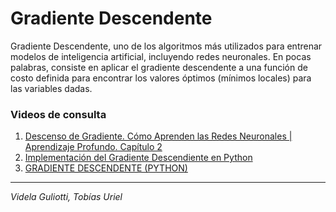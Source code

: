 # Gradiente Descendente
Gradiente Descendente, uno de los algoritmos más utilizados para entrenar modelos de inteligencia artificial, incluyendo redes neuronales. En pocas palabras, consiste en aplicar el gradiente descendente a una función de costo definida para encontrar los valores óptimos (mínimos locales) para las variables dadas.
### Videos de consulta
1. [Descenso de Gradiente. Cómo Aprenden las Redes Neuronales | Aprendizaje Profundo. Capítulo 2](https://www.youtube.com/watch?v=mwHiaTrQOiI)
1. [Implementación del Gradiente Descendiente en Python](https://www.youtube.com/watch?v=GaoUAlDHjOg)
1. [GRADIENTE DESCENDENTE (PYTHON)](https://www.youtube.com/watch?v=jk53nZxh4mI)
- - -
*Videla Guliotti, Tobías Uriel*